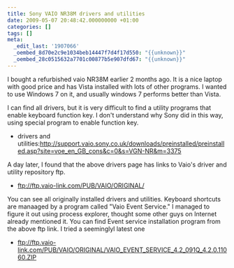 ```yaml
---
title: Sony VAIO NR38M drivers and utilities
date: 2009-05-07 20:48:42.000000000 +01:00
categories: []
tags: []
meta:
  _edit_last: '1907066'
  _oembed_8d70e2c9e1034beb14447f7d4f17d550: "{{unknown}}"
  _oembed_28c0515632a7701c00877b5e907dfd67: "{{unknown}}"
---
```

<p>I bought a refurbished vaio NR38M earlier 2 months ago. It is a nice laptop with good price and has Vista installed with lots of other programs. I wanted to use Windows 7 on it, and usually windows 7 performs better than Vista.</p>
<p>I can find all drivers, but it is very difficult to find a utility programs that enable keyboard function key. I don't understand why Sony did in this way, using special program to enable function key.</p>
<ul>
<li>drivers and utilities:<a href="http://support.vaio.sony.co.uk/downloads/preinstalled/preinstalled.asp?site=voe_en_GB_cons&amp;c=0&amp;s=VGN-NR&amp;m=3375">http://support.vaio.sony.co.uk/downloads/preinstalled/preinstalled.asp?site=voe_en_GB_cons&amp;c=0&amp;s=VGN-NR&amp;m=3375</a></li>
</ul>
<p>A day later, I found that the above drivers page has links to Vaio's driver and utility repository ftp.</p>
<ul>
<li><a href="ftp://ftp.vaio-link.com/PUB/VAIO/ORIGINAL/">ftp://ftp.vaio-link.com/PUB/VAIO/ORIGINAL/</a></li>
</ul>
<p>You can see all originally installed drivers and utilities. Keyboard shortcuts are manaaged by a program called "Vaio Event Service." I managed to figure it out using process explorer, thought some other guys on Internet already mentioned it. You can find Event service installation program from the above ftp link. I tried a seeminglyl latest one</p>
<ul>
<li><a href="ftp://ftp.vaio-link.com/PUB/VAIO/ORIGINAL/VAIO_EVENT_SERVICE_4.2_091Q_4.2.0.11060.ZIP">ftp://ftp.vaio-link.com/PUB/VAIO/ORIGINAL/VAIO_EVENT_SERVICE_4.2_091Q_4.2.0.11060.ZIP</a></li>
</ul>
